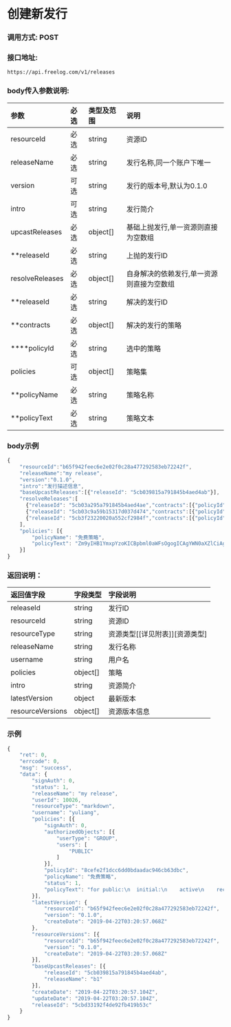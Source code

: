 # 创建新发行

### 调用方式: POST

### 接口地址:

```
https://api.freelog.com/v1/releases
```

### body传入参数说明:

| 参数 | 必选 | 类型及范围 | 说明 |
| :--- | :--- | :--- | :--- |
|resourceId|必选|string|资源ID|
|releaseName|必选|string|发行名称,同一个账户下唯一|
|version|可选|string|发行的版本号,默认为0.1.0|
|intro|可选|string|发行简介|
|upcastReleases|必选|object[]|基础上抛发行,单一资源则直接为空数组|
|**releaseId|必选|string|上抛的发行ID|
|resolveReleases|必选|object[]|自身解决的依赖发行,单一资源则直接为空数组|
|**releaseId|必选|string|解决的发行ID|
|**contracts|必选|object[]|解决的发行的策略|
|****policyId|必选|string|选中的策略|
|policies|可选|object[]|策略集|
|**policyName|必选|string|策略名称|
|**policyText|必选|string|策略文本|


### body示例

```js
{
	"resourceId":"b65f942feec6e2e02f0c28a477292583eb72242f",
    "releaseName":"my release",
    "version":"0.1.0",
    "intro":"发行描述信息",
    "baseUpcastReleases":[{"releaseId": "5cb039815a791845b4aed4ab"}],
    "resolveReleases":[
      {"releaseId": "5cb03a295a791845b4aed4ae","contracts":[{"policyId":"8cefe2f1dcc6dd0bdaadac946cb63dbc"}]},
      {"releaseId": "5cb03c9a59b15317d037d474","contracts":[{"policyId":"8cefe2f1dcc6dd0bdaadac946cb63dbc"}]},
      {"releaseId": "5cb3f23220020a552cf2984f","contracts":[{"policyId":"8cefe2f1dcc6dd0bdaadac946cb63dbc"}]}
    ],
    "policies": [{
		"policyName": "免费策略",
		"policyText": "Zm9yIHB1YmxpYzoKICBpbml0aWFsOgogICAgYWN0aXZlCiAgICByZWNvbnRyYWN0YWJsZQogICAgcHJlc2VudGFibGUKICAgIHRlcm1pbmF0ZQ=="
	}]
}
```

### 返回说明：

| 返回值字段 | 字段类型 | 字段说明 |
| :--- | :--- | :--- |
| releaseId | string | 发行ID|
| resourceId | string | 资源ID|
| resourceType | string | 资源类型[[详见附表]][资源类型] |
| releaseName | string | 发行名称 |
| username	| string| 用户名|
| policies|object[]|策略|
| intro|string|资源简介|
| latestVersion|object|最新版本|
| resourceVersions|object[]|资源版本信息|

### 示例

```js
{
	"ret": 0,
	"errcode": 0,
	"msg": "success",
	"data": {
		"signAuth": 0,
		"status": 1,
		"releaseName": "my release",
		"userId": 10026,
		"resourceType": "markdown",
		"username": "yuliang",
		"policies": [{
			"signAuth": 0,
			"authorizedObjects": [{
				"userType": "GROUP",
				"users": [
					"PUBLIC"
				]
			}],
			"policyId": "8cefe2f1dcc6dd0bdaadac946cb63dbc",
			"policyName": "免费策略",
			"status": 1,
			"policyText": "for public:\n  initial:\n    active\n    recontractable\n    presentable\n    terminate"
		}],
		"latestVersion": {
			"resourceId": "b65f942feec6e2e02f0c28a477292583eb72242f",
			"version": "0.1.0",
			"createDate": "2019-04-22T03:20:57.068Z"
		},
		"resourceVersions": [{
			"resourceId": "b65f942feec6e2e02f0c28a477292583eb72242f",
			"version": "0.1.0",
			"createDate": "2019-04-22T03:20:57.068Z"
		}],
		"baseUpcastReleases": [{
			"releaseId": "5cb039815a791845b4aed4ab",
			"releaseName": "b1"
		}],
		"createDate": "2019-04-22T03:20:57.104Z",
		"updateDate": "2019-04-22T03:20:57.104Z",
		"releaseId": "5cbd33192f4de92fb419b53c"
	}
}
```


